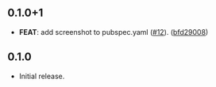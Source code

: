 ## 0.1.0+1

 - **FEAT**: add screenshot to pubspec.yaml ([#12](https://github.com/xsahil03x/widget_wave/pull/12)). ([bfd29008](https://github.com/xsahil03x/widget_wave/commit/bfd2900862e3c5d5a6a9d242afc5b50f969f2914))

## 0.1.0

* Initial release.
